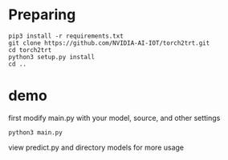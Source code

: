 # Preparing


```
pip3 install -r requirements.txt
git clone https://github.com/NVIDIA-AI-IOT/torch2trt.git
cd torch2trt
python3 setup.py install
cd ..
```

# demo

first modify main.py with your model, source, and other settings

```
python3 main.py
```
view predict.py and directory models for more usage
